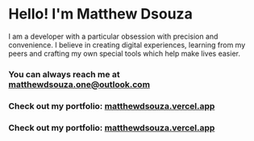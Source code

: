 # Hello! I'm Matthew Dsouza

I am a developer with a particular obsession with precision and convenience. I believe in creating digital experiences, learning from my peers and crafting my own special tools which help make lives easier.

### You can always reach me at **matthewdsouza.one@outlook.com**

### Check out my portfolio: [matthewdsouza.vercel.app](https://matthewdsouza.vercel.app)
### Check out my portfolio: <a href="https://matthewdsouza.vercel.app" target="_blank">matthewdsouza.vercel.app</a>
